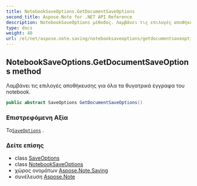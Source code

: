 ```yaml
---
title: NotebookSaveOptions.GetDocumentSaveOptions
second_title: Aspose.Note for .NET API Reference
description: NotebookSaveOptions μέθοδος. Λαμβάνει τις επιλογές αποθήκευσης για όλα τα θυγατρικά έγγραφα του notebook.
type: docs
weight: 40
url: /el/net/aspose.note.saving/notebooksaveoptions/getdocumentsaveoptions/
---
```

## NotebookSaveOptions.GetDocumentSaveOptions method

Λαμβάνει τις επιλογές αποθήκευσης για όλα τα θυγατρικά έγγραφα του notebook.

```csharp
public abstract SaveOptions GetDocumentSaveOptions()
```

### Επιστρεφόμενη Αξία

Το[`SaveOptions`](../../saveoptions/) .

### Δείτε επίσης

* class [SaveOptions](../../saveoptions/)
* class [NotebookSaveOptions](../)
* χώρος ονομάτων [Aspose.Note.Saving](../../notebooksaveoptions/)
* συνέλευση [Aspose.Note](../../../)


